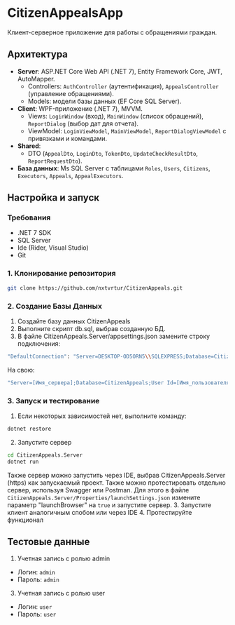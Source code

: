 # CitizenAppealsApp

Клиент-серверное приложение для работы с обращениями граждан.

## Архитектура
- **Server**: ASP.NET Core Web API (.NET 7), Entity Framework Core, JWT, AutoMapper.
  - Controllers: `AuthController` (аутентификация), `AppealsController` (управление обращениями).
  - Models: модели базы данных (EF Core SQL Server).
- **Client**: WPF-приложение (.NET 7), MVVM.
  - Views: `LoginWindow` (вход), `MainWindow` (список обращений), `ReportDialog` (выбор дат для отчета).
  - ViewModel: `LoginViewModel`, `MainViewModel`, `ReportDialogViewModel` с привязками и командами.
- **Shared**:
  - DTO (`AppealDto`, `LoginDto`, `TokenDto`, `UpdateCheckResultDto`, `ReportRequestDto`).
- **База данных**: Ms SQL Server с таблицами `Roles`, `Users`, `Citizens`, `Executors`, `Appeals`, `AppealExecutors`.

## Настройка и запуск

### Требования
- .NET 7 SDK
- SQL Server
- Ide (Rider, Visual Studio)
- Git

### 1. Клонирование репозитория
```bash
git clone https://github.com/nxtvrtur/CitizenAppeals.git
```
### 2. Создание Базы Данных
  1. Создайте базу данных CitizenAppeals
  2. Выполните скрипт db.sql, выбрав созданную БД.
  3. В файле CitizenAppeals.Server/appsettings.json замените строку подключения:
  ```bash
  "DefaultConnection": "Server=DESKTOP-OD5ORN5\\SQLEXPRESS;Database=CitizenAppeals;User Id=sa;Password=123;Encrypt=False;"
  ```
  На свою: 
  ```bash
  "Server=[Имя_сервера];Database=CitizenAppeals;User Id=[Имя_пользователя];Password=[Пароль];Encrypt=False;"
  ```
### 3. Запуск и тестирование
  1. Если некоторых зависимостей нет, выполните команду:
```bash
dotnet restore
``` 
  2. Запустите сервер
 ```bash
cd CitizenAppeals.Server
dotnet run
```
Также сервер можно запустить через IDE, выбрав CitizenAppeals.Server (https) как запускаемый проект.
Также можно протестировать отдельно сервер, используя Swagger или Postman.
Для этого в файле `CitizenAppeals.Server/Properties/launchSettings.json` измените параметр "launchBrowser" на `true` и запустите сервер.
3. Запустите клиент аналогичным спобом или через IDE
4. Протестируйте функционал

## Тестовые данные
1. Учетная запись с ролью admin
- Логин: `admin`
- Пароль: `admin`
3. Учетная запись с ролью user
- Логин: `user`
- Пароль: `user`
